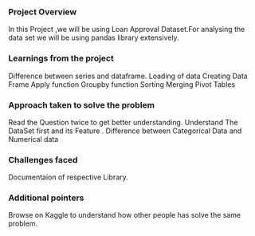 ### Project Overview

 In this Project ,we will be using Loan Approval  Dataset.For analysing the data set we will be using pandas library extensively.


### Learnings from the project

 Difference between series and dataframe.
Loading of data
Creating Data Frame
Apply function
Groupby function
Sorting
Merging
Pivot Tables





### Approach taken to solve the problem

 Read the Question twice to get better understanding.
Understand The DataSet first and its Feature .
Difference between Categorical Data and Numerical data


### Challenges faced

 Documentaion of respective Library.



### Additional pointers

 Browse on Kaggle to understand how other people has solve the same problem.


